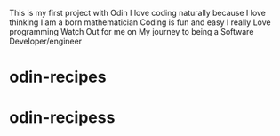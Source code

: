 This is my first project with Odin 
I love coding naturally because I love thinking 
I am a born mathematician 
Coding is fun and easy 
I really Love programming 
Watch Out for me on My journey to being a Software Developer/engineer
# odin-recipes
# odin-recipess
